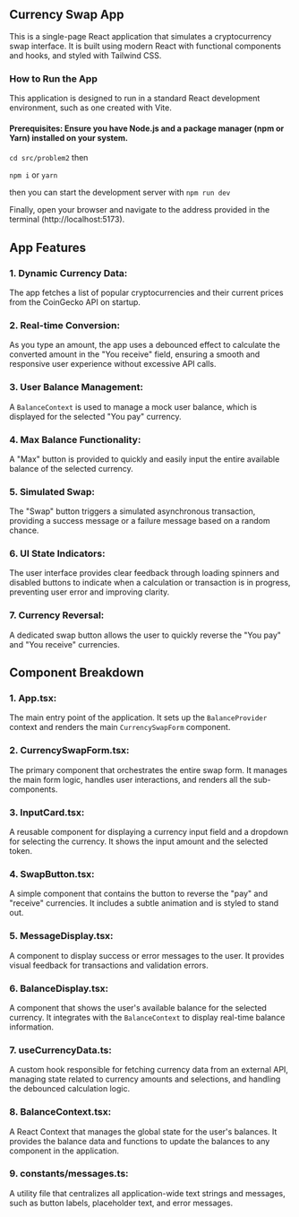 ## Currency Swap App
This is a single-page React application that simulates a cryptocurrency swap interface. It is built using modern React with functional components and hooks, and styled with Tailwind CSS.

### How to Run the App
This application is designed to run in a standard React development environment, such as one created with Vite.

#### Prerequisites: Ensure you have Node.js and a package manager (npm or Yarn) installed on your system.

`cd src/problem2`
then

`npm i` or `yarn`

then you can start the development server with `npm run dev`

Finally, open your browser and navigate to the address provided in the terminal (http://localhost:5173).

## App Features

### 1. Dynamic Currency Data:
The app fetches a list of popular cryptocurrencies and their current prices from the CoinGecko API on startup.

### 2. Real-time Conversion:
As you type an amount, the app uses a debounced effect to calculate the converted amount in the "You receive" field, ensuring a smooth and responsive user experience without excessive API calls.

### 3. User Balance Management:
A `BalanceContext` is used to manage a mock user balance, which is displayed for the selected "You pay" currency.

### 4. Max Balance Functionality:
A "Max" button is provided to quickly and easily input the entire available balance of the selected currency.

### 5. Simulated Swap:
The "Swap" button triggers a simulated asynchronous transaction, providing a success message or a failure message based on a random chance.

### 6. UI State Indicators:
The user interface provides clear feedback through loading spinners and disabled buttons to indicate when a calculation or transaction is in progress, preventing user error and improving clarity.

### 7. Currency Reversal:
A dedicated swap button allows the user to quickly reverse the "You pay" and "You receive" currencies.

## Component Breakdown

### 1. App.tsx:
The main entry point of the application. It sets up the `BalanceProvider` context and renders the main `CurrencySwapForm` component.

### 2. CurrencySwapForm.tsx:
The primary component that orchestrates the entire swap form. It manages the main form logic, handles user interactions, and renders all the sub-components.

### 3. InputCard.tsx:
A reusable component for displaying a currency input field and a dropdown for selecting the currency. It shows the input amount and the selected token.

### 4. SwapButton.tsx:
A simple component that contains the button to reverse the "pay" and "receive" currencies. It includes a subtle animation and is styled to stand out.

### 5. MessageDisplay.tsx:
A component to display success or error messages to the user. It provides visual feedback for transactions and validation errors.

### 6. BalanceDisplay.tsx:
A component that shows the user's available balance for the selected currency. It integrates with the `BalanceContext` to display real-time balance information.

### 7. useCurrencyData.ts:
A custom hook responsible for fetching currency data from an external API, managing state related to currency amounts and selections, and handling the debounced calculation logic.

### 8. BalanceContext.tsx:
A React Context that manages the global state for the user's balances. It provides the balance data and functions to update the balances to any component in the application.

### 9. constants/messages.ts:
A utility file that centralizes all application-wide text strings and messages, such as button labels, placeholder text, and error messages.
